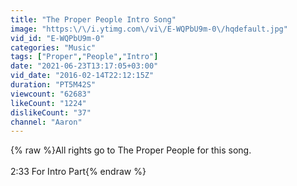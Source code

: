 ```yaml
---
title: "The Proper People Intro Song"
image: "https:\/\/i.ytimg.com\/vi\/E-WQPbU9m-0\/hqdefault.jpg"
vid_id: "E-WQPbU9m-0"
categories: "Music"
tags: ["Proper","People","Intro"]
date: "2021-06-23T13:17:05+03:00"
vid_date: "2016-02-14T22:12:15Z"
duration: "PT5M42S"
viewcount: "62683"
likeCount: "1224"
dislikeCount: "37"
channel: "Aaron"
---
```

{% raw %}All rights go to The Proper People for this song.<br /><br />2:33 For Intro Part{% endraw %}
